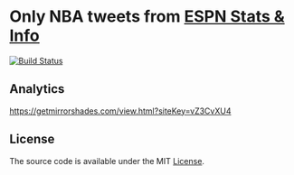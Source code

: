 # Only NBA tweets from [ESPN Stats & Info](https://twitter.com/ESPNStatsInfo)

[![Build Status](https://travis-ci.org/assafmo/nba-espn-stats-and-info.svg?branch=master)](https://travis-ci.org/assafmo/nba-espn-stats-and-info)

## Analytics
https://getmirrorshades.com/view.html?siteKey=vZ3CvXU4

## License
The source code is available under the MIT [License](./LICENSE.md).

